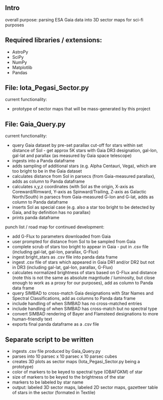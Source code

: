 ## Intro ##
overall purpose: parsing ESA Gaia data into 3D sector maps for sci-fi purposes

## Required libraries / extensions: ##
- AstroPy
- SciPy
- NumPy
- Matplotlib
- Pandas

## File: Iota_Pegasi_Sector.py ##

current functionality:
- prototype of sector maps that will be mass-generated by this project

## File: Gaia_Query.py ##

current functionality:
- query Gaia dataset by pre-set parallax cut-off for stars within set distance of Sol - get approx 5K stars with Gaia DR3 designation, gal-lon, gal-lat and parallax (as measured by Gaia space telescope)
- ingests into a Panda dataframe
- adds sampling of additional stars (e.g. Alpha Centauri, Vega), which are too bright to be in the Gaia dataset
- calculates distance from Sol in parsecs (from Gaia-measured parallax), adds as column to Panda dataframe
- calculates x,y,z coordinates (with Sol as the origin, X-axis as Coreward/Rimward, Y-axis as Spinward/Trailing, Z-axis as Galactic North/South) in parsecs from Gaia-measured G-lon and G-lat, adds as column to Panda dataframe
- inserts Sol as special case (e.g. also a star too bright to be detected by Gaia, and by definition has no parallax)
- prints panda dataframe

punch list / road map for continued development:
- add G-Flux to parameters downloaded from Gaia
- user prompted for distance from Sol to be sampled from Gaia
- complete scrub of stars too bright to appear in Gaia - put in .csv file (including gal-lat, gal-lon, parallax, G-Flux)
- ingest bright_stars as .csv file into panda data frame
- ingest .csv file of stars which appeared in Gaia DR1 and/or DR2 but not in DR3 (including gal-lat, gal-lon, parallax, G-Flux)
- calculates normalized brightness of stars based on G-Flux and distance (note this is not the same as absolute magntiude / luminosity, but close enough to work as a proxy for our purposes), add as column to Panda data frame
- query SIMBAD to cross-match Gaia designations with Star Names and Spectral Classifications, add as columns to Panda data frame
- include handling of when SIMBAD has no cross-matched entries
- include handling of when SIMBAD has cross-match but no spectral type
- convert SIMBAD rendering of Bayer and Flamsteed designations to more human-friendly text
- exports final panda dataframe as a .csv file
 
## Separate script to be written ##

- ingests .csv file produced by Gaia_Query.py
- parses into 10 parsec x 10 parsec x 10 parsec cubes
- creates 3D plots as sector maps (Iota_Pegasi_Sector.py being a prototype)
- color of markers to be keyed to spectral type (OBAFGKM) of star
- size of markers to be keyed to the brightness of the star
- markers to be labeled by star name
- output: labeled 3D sector maps, labeled 2D sector maps, gazetteer table of stars in the sector (formated in Textile)